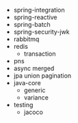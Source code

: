- spring-integration
- spring-reactive
- spring-batch
- spring-security-jwk
- rabbitmq
- redis
  - transaction
- pns
- async merged
- jpa union pagination
- java-core
  - generic
  - variance
- testing
  - jacoco
